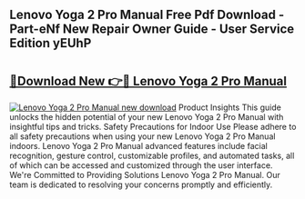 ## Lenovo Yoga 2 Pro Manual Free Pdf Download - Part-eNf New Repair Owner Guide - User Service Edition yEUhP

# <h2><a href="http://bc38870.oget.top/?id=Lenovo+Yoga+2+Pro+Manual">🔗Download New 👉🔴 Lenovo Yoga 2 Pro Manual</a></h2>

[![Lenovo Yoga 2 Pro Manual new download](https://i.imgur.com/5g1atiW.png)](http://bc38870.oget.top/?id=Lenovo+Yoga+2+Pro+Manual)
Product Insights This guide unlocks the hidden potential of your new Lenovo Yoga 2 Pro Manual with insightful tips and tricks. Safety Precautions for Indoor Use Please adhere to all safety precautions when using your new Lenovo Yoga 2 Pro Manual indoors. Lenovo Yoga 2 Pro Manual advanced features include facial recognition, gesture control, customizable profiles, and automated tasks, all of which can be accessed and customized through the user interface. We're Committed to Providing Solutions Lenovo Yoga 2 Pro Manual. Our team is dedicated to resolving your concerns promptly and efficiently.
